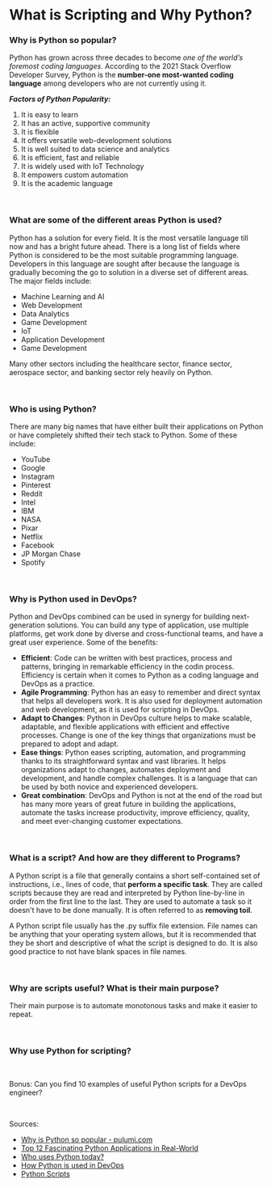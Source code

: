 # What is Scripting and Why Python?

### Why is Python so popular?
Python has grown across three decades to become *one of the world’s foremost coding languages*. According to the 2021 Stack Overflow Developer Survey, Python is the **number-one most-wanted coding language** among developers who are not currently using it.

***Factors of Python Popularity:***
1. It is easy to learn
2. It has an active, supportive community
3. It is flexible
4. It offers versatile web-development solutions
5. It is well suited to data science and analytics
6. It is efficient, fast and reliable
7. It is widely used with IoT Technology
8. It empowers custom automation
9. It is the academic language

<br>

### What are some of the different areas Python is used? 

Python has a solution for every field. It is the most versatile language till now and has a bright future ahead. There is a long list of fields where Python is considered to be the most suitable programming language. Developers in this language are sought after because the language is gradually becoming the go to solution in a diverse set of different areas. The major fields include:
- Machine Learning and AI
- Web Development
- Data Analytics
- Game Development
- IoT
- Application Development
- Game Development

Many other sectors including the healthcare sector, finance sector, aerospace sector, and banking sector rely heavily on Python. 

<br>

### Who is using Python?
There are many big names that have either built their applications on Python or have completely shifted their tech stack to Python. Some of these include:
- YouTube
- Google
- Instagram
- Pinterest
- Reddit
- Intel
- IBM
- NASA
- Pixar
- Netflix
- Facebook
- JP Morgan Chase
- Spotify

<br>

### Why is Python used in DevOps?
Python and DevOps combined can be used in synergy for building next-generation solutions. You can build any type of application, use multiple platforms, get work done by diverse and cross-functional teams, and have a great user experience. Some of the benefits:
- **Efficient**: Code can be written with best practices, process and patterns, bringing in remarkable efficiency in the codin process. Efficiency is certain when it comes to Python as a coding language and DevOps as a practice.
- **Agile Programming**: Python has an easy to remember and direct syntax that helps all developers work. It is also used for deployment automation and web development, as it is used for scripting in DevOps.
- **Adapt to Changes**: Python in DevOps culture helps to make scalable, adaptable, and flexible applications with efficient and effective processes. Change is one of the key things that organizations must be prepared to adopt and adapt.
- **Ease things**: Python eases scripting, automation, and programming thanks to its straightforward syntax and vast libraries. It helps organizations adapt to changes, automates deployment and development, and handle complex challenges. It is a language that can be used by both novice and experienced developers.
- **Great combination**: DevOps and Python is not at the end of the road but has many more years of great future in building the applications, automate the tasks increase productivity, improve efficiency, quality, and meet ever-changing customer expectations.

<br>

### What is a script? And how are they different to Programs?
A Python script is a file that generally contains a short self-contained set of instructions, i.e., lines of code, that **perform a specific task**. They are called scripts because they are read and interpreted by Python line-by-line in order from the first line to the last.
They are used to automate a task so it doesn't have to be done manually.
It is often referred to as **removing toil**.

A Python script file usually has the .py suffix file extension. File names can be anything that your operating system allows, but it is recommended that they be short and descriptive of what the script is designed to do. It is also good practice to not have blank spaces in file names.

<br>

### Why are scripts useful? What is their main purpose?

Their main purpose is to automate monotonous tasks and make it easier to repeat. 

<br>

### Why use Python for scripting?

<br>

Bonus: Can you find 10 examples of useful Python scripts for a DevOps engineer?

<br>

Sources:

- [Why is Python so popular - pulumi.com](https://www.pulumi.com/why-is-python-so-popular/)
- [Top 12 Fascinating Python Applications in Real-World](https://www.upgrad.com/blog/python-applications-in-real-world/)
- [Who uses Python today?](https://brainstation.io/career-guides/who-uses-python-today)
- [How Python is used in DevOps](https://www.ukhost4u.com/how-python-used-devops/)
- [Python Scripts](https://www.lancaster.ac.uk/staff/drummonn/PHYS281/demo-scripts/#:~:text=A%20Python%20script%20is%20a,first%20line%20to%20the%20last.)